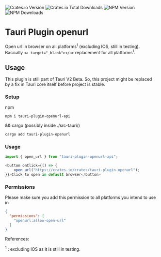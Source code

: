 ![Crates.io Version](https://img.shields.io/crates/v/tauri-plugin-openurl)
![Crates.io Total Downloads](https://img.shields.io/crates/d/tauri-plugin-openurl)
![NPM Version](https://img.shields.io/npm/v/tauri-plugin-openurl-api)
![NPM Downloads](https://img.shields.io/npm/d18m/tauri-plugin-openurl-api)




# Tauri Plugin openurl

Open url in browser on all platforms<sup>1</sup> (excluding IOS, still in testing). Basically `<a target="_blank"></a>` replacement for all platforms<sup>1</sup>.


## Usage

This plugin is still part of Tauri V2 Beta. So, this project might be replaced by a fix in Tauri core itself before project is stable.

### Setup
npm

```bash
npm i tauri-plugin-openurl-api
```

&& cargo (possibly inside ./src-tauri/)
```bash
cargo add tauri-plugin-openurl
```

### Usage

```javascript
import { open_url } from "tauri-plugin-openurl-api";

<button onClick={() => {
    open_url("https://crates.io/crates/tauri-plugin-openurl");
}}>Click to open in default browser</button>
```

### Permissions
Please make sure you add this permission to all platforms you intend to use in
```json
{
  "permissions": [
    "openurl:allow-open-url"
  ]
}
```







References:

<sup>1</sup> : excluding IOS as it is still in testing.